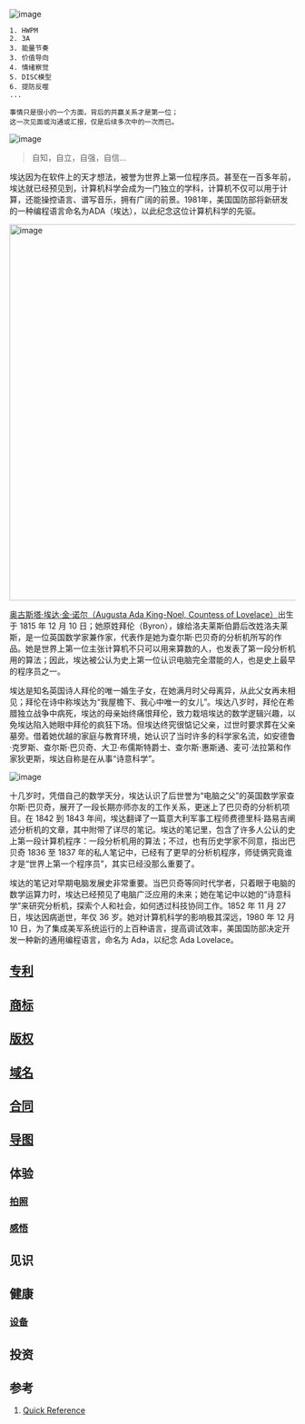 ![image](https://user-images.githubusercontent.com/117549124/200149916-62f2f7d6-1a9a-4279-a7ad-ac08b0929b04.png)

```
1. HWPM
2. 3A
3. 能量节奏
3. 价值导向
4. 情绪察觉
5. DISC模型
6. 提防反噬
...

事情只是很小的一个方面，背后的共赢关系才是第一位；
这一次见面或沟通或汇报，仅是后续多次中的一次而已。

```

![image](https://user-images.githubusercontent.com/117549124/200147818-6e86e417-0e3b-4d83-b132-e651580c7ea7.png)
> 自知，自立，自强，自信...

埃达因为在软件上的天才想法，被誉为世界上第一位程序员。甚至在一百多年前，埃达就已经预见到，计算机科学会成为一门独立的学科，计算机不仅可以用于计算，还能操控语言、谱写音乐，拥有广阔的前景。1981年，美国国防部将新研发的一种编程语言命名为ADA（埃达），以此纪念这位计算机科学的先驱。

<img width="663" alt="image" src="https://user-images.githubusercontent.com/117549124/200149930-3fb9e4b4-cc54-43ba-ae26-28465593c88c.png">

[奥古斯塔·埃达·金·诺尔（Augusta Ada King-Noel, Countess of Lovelace）](https://www.sohu.com/a/506879232_115128)出生于 1815 年 12 月 10 日；她原姓拜伦（Byron），嫁给洛夫莱斯伯爵后改姓洛夫莱斯，是一位英国数学家兼作家，代表作是她为查尔斯·巴贝奇的分析机所写的作品。她是世界上第一位主张计算机不只可以用来算数的人，也发表了第一段分析机用的算法；因此，埃达被公认为史上第一位认识电脑完全潜能的人，也是史上最早的程序员之一。

埃达是知名英国诗人拜伦的唯一婚生子女，在她满月时父母离异，从此父女再未相见；拜伦在诗中称埃达为“我屋檐下、我心中唯一的女儿”。埃达八岁时，拜伦在希腊独立战争中病死，埃达的母亲始终痛恨拜伦，致力栽培埃达的数学逻辑兴趣，以免埃达陷入她眼中拜伦的疯狂下场。但埃达终究很惦记父亲，过世时要求葬在父亲墓旁。借着她优越的家庭与教育环境，她认识了当时许多的科学家名流，如安德鲁·克罗斯、查尔斯·巴贝奇、大卫·布儒斯特爵士、查尔斯·惠斯通、麦可·法拉第和作家狄更斯，埃达自称是在从事“诗意科学”。

![image](https://user-images.githubusercontent.com/117549124/200149943-bb40a801-5e4d-4fb3-b027-3d0dbd159a79.png)

十几岁时，凭借自己的数学天分，埃达认识了后世誉为“电脑之父”的英国数学家查尔斯·巴贝奇，展开了一段长期亦师亦友的工作关系，更迷上了巴贝奇的分析机项目。在 1842 到 1843 年间，埃达翻译了一篇意大利军事工程师费德里科·路易吉阐述分析机的文章，其中附带了详尽的笔记。埃达的笔记里，包含了许多人公认的史上第一段计算机程序：一段分析机用的算法；不过，也有历史学家不同意，指出巴贝奇 1836 至 1837 年的私人笔记中，已经有了更早的分析机程序，师徒俩究竟谁才是“世界上第一个程序员”，其实已经没那么重要了。

埃达的笔记对早期电脑发展史非常重要。当巴贝奇等同时代学者，只着眼于电脑的数学运算力时，埃达已经预见了电脑广泛应用的未来；她在笔记中以她的“诗意科学”来研究分析机，探索个人和社会，如何透过科技协同工作。1852 年 11 月 27 日，埃达因病逝世，年仅 36 岁。她对计算机科学的影响极其深远，1980 年 12 月 10 日，为了集成美军系统运行的上百种语言，提高调试效率，美国国防部决定开发一种新的通用编程语言，命名为 Ada，以纪念 Ada Lovelace。

## [专利](/ipr/patent.md)
## [商标](/ipr/trademark.md)
## [版权](/ipr/copyright.md)
## [域名](/ipr/domainname.md)
## [合同](/ipr/contract.md)
## [导图](/law/xmind.md)

## 体验
### [拍照](/xp/photo.md)
### [感悟](/xp/feeling.md)
## 见识
## 健康
### [设备](/health/device.md) 
## 投资



## 参考

1. [Quick Reference](https://wangchujiang.com/reference/) 


